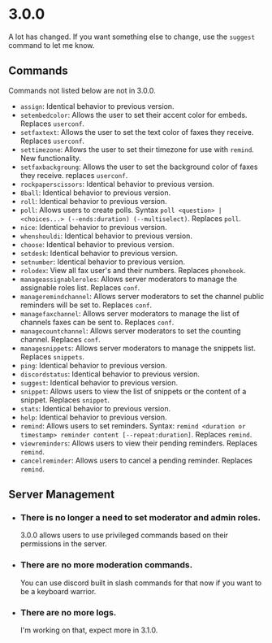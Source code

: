 # 3.0.0
A lot has changed. If you want something else to change, use the `suggest` command to let me know.
## Commands
Commands not listed below are not in 3.0.0.
- `assign`: Identical behavior to previous version.
- `setembedcolor`: Allows the user to set their accent color for embeds. Replaces `userconf`.
- `setfaxtext`: Allows the user to set the text color of faxes they receive. Replaces `userconf`.
- `settimezone`: Allows the user to set their timezone for use with `remind`. New functionality.
- `setfaxbackgroung`: Allows the user to set the background color of faxes they receive. replaces `userconf`.
- `rockpaperscissors`: Identical behavior to previous version.
- `8ball`: Identical behavior to previous version.
- `roll`: Identical behavior to previous version.
- `poll`: Allows users to create polls. Syntax `poll <question> | <choices...> (--ends:duration) (--multiselect)`. Replaces `poll`.
- `nice`: Identical behavior to previous version.
- `whenshouldi`: Identical behavior to previous version.
- `choose`: Identical behavior to previous version.
- `setdesk`: Identical behavior to previous version.
- `setnumber`: Identical behavior to previous version.
- `rolodex`: View all fax user's and their numbers. Replaces `phonebook`.
- `manageassignableroles`: Allows server moderators to manage the assignable roles list. Replaces `conf`.
- `manageremindchannel`: Allows server moderators to set the channel public reminders will be set to. Replaces `conf`.
- `managefaxchannel`: Allows server moderators to manage the list of channels faxes can be sent to. Replaces `conf`.
- `managecountchannel`: Allows server moderators to set the counting channel. Replaces `conf`.
- `managesnippets`: Allows server moderators to manage the snippets list. Replaces `snippets`.
- `ping`: Identical behavior to previous version.
- `discordstatus`: Identical behavior to previous version.
- `suggest`: Identical behavior to previous version.
- `snippet`: Allows users to view the list of snippets or the content of a snippet. Replaces `snippet`.
- `stats`: Identical behavior to previous version.
- `help`: Identical behavior to previous version.
- `remind`: Allows users to set reminders. Syntax: `remind <duration or timestamp> reminder content [--repeat:duration]`. Replaces `remind`.
- `viewreminders`: Allows users to view their pending reminders. Replaces `remind`.
- `cancelreminder`: Allows users to cancel a pending reminder. Replaces `remind`.

## Server Management
- ### There is no longer a need to set moderator and admin roles.
	3.0.0 allows users to use privileged commands based on their permissions in the server.
- ### There are no more moderation commands.
	You can use discord built in slash commands for that now if you want to be a keyboard warrior.
- ### There are no more logs.
	I'm working on that, expect more in 3.1.0.
